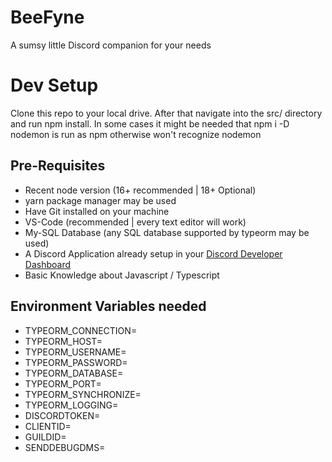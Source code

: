 # BeeFyne
A sumsy little Discord companion for your needs


# Dev Setup
Clone this repo to your local drive. After that navigate into the src/ directory and run npm install. In some cases it might be needed that npm i -D nodemon is run as npm otherwise won't recognize nodemon

## Pre-Requisites
- Recent node version (16+ recommended | 18+ Optional)
- yarn package manager may be used
- Have Git installed on your machine
- VS-Code (recommended | every text editor will work)
- My-SQL Database (any SQL database supported by typeorm may be used)
- A Discord Application already setup in your [Discord Developer Dashboard](https://discord.com/developers/applications)
- Basic Knowledge about Javascript / Typescript

## Environment Variables needed
- TYPEORM_CONNECTION=
- TYPEORM_HOST=
- TYPEORM_USERNAME=
- TYPEORM_PASSWORD=
- TYPEORM_DATABASE=
- TYPEORM_PORT=
- TYPEORM_SYNCHRONIZE=
- TYPEORM_LOGGING=
- DISCORDTOKEN=
- CLIENTID=
- GUILDID=
- SENDDEBUGDMS=